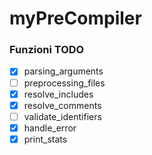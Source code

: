 # myPreCompiler

### Funzioni TODO

- [x] parsing_arguments
- [ ] preprocessing_files
- [x] resolve_includes
- [x] resolve_comments
- [ ] validate_identifiers
- [x] handle_error
- [x] print_stats
